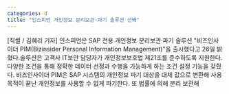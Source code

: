 ```yaml
---
categories: d
title: "인스피언 개인정보 분리보관·파기 솔루션 선봬"
---
```

[직썰 / 김혜리 기자] 인스피언은 SAP 전용 개인정보 분리보관·파기 솔루션 "비즈인사이더 PIM(Bizinsider Personal Information Management)"을 출시했다고 26일 밝혔다.솔루션은 고객사 IT보안 담당자가 개인정보보호법 제21조를 준수하도록 지원한다. 다양한 조건을 통해 정확한 데이터 선정과 수행을 가능하게 하는 조건 설정 기능을 갖췄다. 비즈인사이더 PIM은 SAP 시스템의 개인정보 파기 대상을 대체 값으로 변환해 사용목적이 끝난 개인정보를 사용할 수 없게 파기한다. 또 법률에 의해 분리 보관해